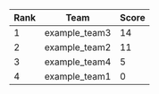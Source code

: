 | Rank | Team | Score |
| --- | --- | --- |
|1|example_team3|14|
|2|example_team2|11|
|3|example_team4|5|
|4|example_team1|0|
